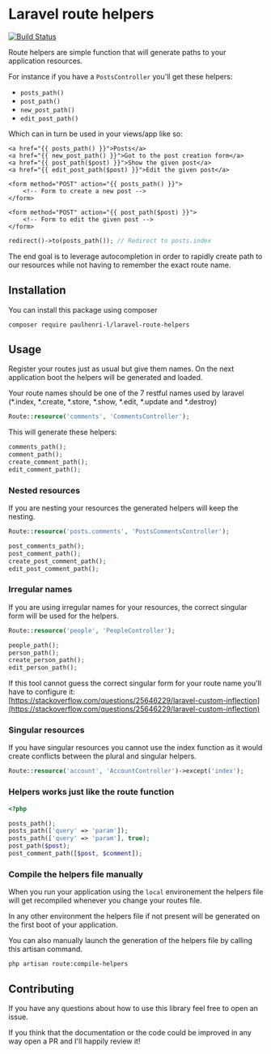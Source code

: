 # Laravel route helpers

[![Build Status](https://travis-ci.org/paulhenri-l/laravel-route-helpers.svg?branch=master)](https://travis-ci.org/paulhenri-l/laravel-route-helpers)

Route helpers are simple function that will generate paths to your application
resources.

For instance if you have a `PostsController` you'll get these helpers:

- `posts_path()`
- `post_path()`
- `new_post_path()`
- `edit_post_path()`

Which can in turn be used in your views/app like so:

```blade
<a href="{{ posts_path() }}">Posts</a>
<a href="{{ new_post_path() }}">Got to the post creation form</a>
<a href="{{ post_path($post) }}">Show the given post</a>
<a href="{{ edit_post_path($post) }}">Edit the given post</a>

<form method="POST" action="{{ posts_path() }}">
    <!-- Form to create a new post -->
</form>

<form method="POST" action="{{ post_path($post) }}">
    <!-- Form to edit the given post -->
</form>
```

```php
redirect()->to(posts_path()); // Redirect to posts.index
```

The end goal is to leverage autocompletion in order to rapidly create path to
our resources while not having to remember the exact route name.

## Installation

You can install this package using composer

```shell script
composer require paulhenri-l/laravel-route-helpers
```

## Usage

Register your routes just as usual but give them names. On the next application
boot the helpers will be generated and loaded.

Your route names should be one of the 7 restful names used by laravel (\*.index,
\*.create, \*.store, \*.show, \*.edit, \*.update and \*.destroy)

```php
Route::resource('comments', 'CommentsController');
```

This will generate these helpers:

```php
comments_path();
comment_path();
create_comment_path();
edit_comment_path();
```

### Nested resources

If you are nesting your resources the generated helpers will keep the nesting.

```php
Route::resource('posts.comments', 'PostsCommentsController');
```

```php
post_comments_path();
post_comment_path();
create_post_comment_path();
edit_post_comment_path();
```

### Irregular names

If you are using irregular names for your resources, the correct singular form
will be used for the helpers.

```php
Route::resource('people', 'PeopleController');
```

```php
people_path();
person_path();
create_person_path();
edit_person_path();
```

If this tool cannot guess the correct singular form for your route name you'll
have to configure it:
[https://stackoverflow.com/questions/25646229/laravel-custom-inflection](https://stackoverflow.com/questions/25646229/laravel-custom-inflection)

### Singular resources

If you have singular resources you cannot use the index function as it would
create conflicts between the plural and singular helpers.

```php
Route::resource('account', 'AccountController')->except('index');
```

### Helpers works just like the route function

```php
<?php

posts_path();
posts_path(['query' => 'param']);
posts_path(['query' => 'param'], true);
post_path($post);
post_comment_path([$post, $comment]);
```

### Compile the helpers file manually

When you run your application using the `local` environement the helpers file
will get recompiled whenever you change your routes file.

In any other environment the helpers file if not present will be generated on
the first boot of your application.

You can also manually launch the generation of the helpers file by calling this
artisan command.

```shell script
php artisan route:compile-helpers
```

## Contributing

If you have any questions about how to use this library feel free to open an
issue.

If you think that the documentation or the code could be improved in any way
open a PR and I'll happily review it!
